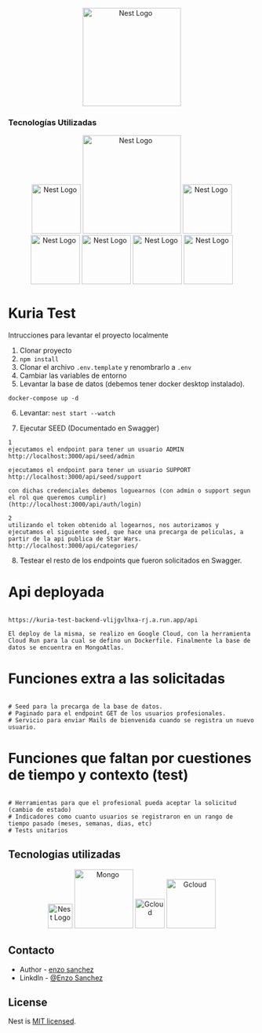 <p align="center">
  <a href="http://nestjs.com/" target="blank"><img src="https://res.cloudinary.com/dqavzr8iu/image/upload/v1711563565/kiura_sl6fst.jpg" width="200" alt="Nest Logo" /></a>
</p>

### Tecnologías Utilizadas

<p align="center">
  <a href="TypeScript.js" target="blank"><img src="https://res.cloudinary.com/dqavzr8iu/image/upload/v1711633237/pngwing.com_y3iwyr.png" width="100" alt="Nest Logo" /></a>
  <a href="http://nestjs.com/" target="blank"><img src="https://nestjs.com/img/logo-small.svg" width="200" alt="Nest Logo" /></a>
  <a href="NestJS" target="blank"><img src="https://res.cloudinary.com/dqavzr8iu/image/upload/v1695797129/pngegg_3_iet8gz.png" width="100" alt="Nest Logo" /></a>
    <a href="NestJS" target="blank"><img src="https://res.cloudinary.com/dqavzr8iu/image/upload/v1695796952/pngegg_1_b1hkpc.png" width="100" alt="Nest Logo" /></a>
    <a href="NestJS" target="blank"><img src="https://res.cloudinary.com/dqavzr8iu/image/upload/v1695796821/pngegg_jm0gwt.png" width="100" alt="Nest Logo" /></a>
    <a href="NestJS" target="blank"><img src="https://res.cloudinary.com/dqavzr8iu/image/upload/v1711633037/swagger_da13pi.svg" width="100" alt="Nest Logo" /></a>
      <a href="NestJS" target="blank"><img src="https://res.cloudinary.com/dqavzr8iu/image/upload/v1695797082/pngegg_2_wtfbkd.png" width="100" alt="Nest Logo" /></a>
</p>

# Kuria Test
Intrucciones para levantar el proyecto localmente
1. Clonar proyecto
2. ```npm install```
3. Clonar el archivo ```.env.template``` y renombrarlo a ```.env```
4. Cambiar las variables de entorno
5. Levantar la base de datos (debemos tener docker desktop instalado).
```
docker-compose up -d
```

6. Levantar: ```nest start --watch```

7. Ejecutar SEED (Documentado en Swagger)
```
1
ejecutamos el endpoint para tener un usuario ADMIN 
http://localhost:3000/api/seed/admin

ejecutamos el endpoint para tener un usuario SUPPORT
http://localhost:3000/api/seed/support

con dichas credenciales debemos loguearnos (con admin o support segun el rol que queremos cumplir)
(http://localhost:3000/api/auth/login)

2 
utilizando el token obtenido al logearnos, nos autorizamos y ejecutamos el siguiente seed, que hace una precarga de peliculas, a partir de la api publica de Star Wars.
http://localhost:3000/api/categories/
```
8. Testear el resto de los endpoints que fueron solicitados en Swagger.

# Api deployada

```

https://kuria-test-backend-vlijgvlhxa-rj.a.run.app/api

El deploy de la misma, se realizo en Google Cloud, con la herramienta Cloud Run para la cual se defino un Dockerfile. Finalmente la base de datos se encuentra en MongoAtlas.
```

# Funciones extra a las solicitadas

```

# Seed para la precarga de la base de datos.
# Paginado para el endpoint GET de los usuarios profesionales.
# Servicio para enviar Mails de bienvenida cuando se registra un nuevo usuario.

```

# Funciones que faltan por cuestiones de tiempo y contexto (test)

```

# Herramientas para que el profesional pueda aceptar la solicitud (cambio de estado)
# Indicadores como cuanto usuarios se registraron en un rango de tiempo pasado (meses, semanas, dias, etc)
# Tests unitarios

```

## Tecnologias utilizadas

<p align="center">
  <a href="http://nestjs.com/" target="blank"><img src="https://nestjs.com/img/logo-small.svg" width="50" alt="Nest Logo" /></a>
    <a href="http://nestjs.com/" target="blank"><img src="https://res.cloudinary.com/dqavzr8iu/image/upload/v1695796952/pngegg_1_b1hkpc.png" width="120" alt="Mongo" /></a>
    <a href="http://nestjs.com/" target="blank"><img src="https://res.cloudinary.com/dqavzr8iu/image/upload/v1695797082/pngegg_2_wtfbkd.png" width="60" alt="Gcloud" /></a>
  <a href="http://nestjs.com/" target="blank"><img src="https://res.cloudinary.com/dqavzr8iu/image/upload/v1695796821/pngegg_jm0gwt.png" width="100" alt="Gcloud" /></a>
</p>

## Contacto

- Author - [enzo sanchez](https://enzos-portfolio-react.vercel.app/)
- LinkdIn - [@Enzo Sanchez](https://www.linkedin.com/in/enzo-sanchez-733b85165/)

## License

Nest is [MIT licensed](LICENSE).
